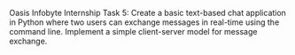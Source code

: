 Oasis Infobyte Internship Task 5:
Create a basic text-based chat application in Python where two users can exchange messages in real-time using the command line.
Implement a simple client-server model for message exchange.
